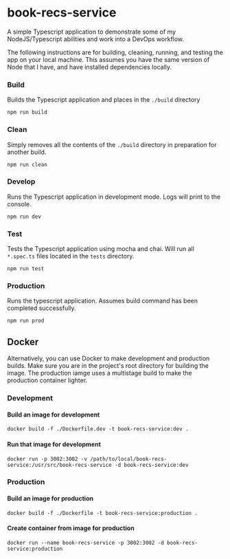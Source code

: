 # book-recs-service
A simple Typescript application to demonstrate some of my NodeJS/Typescript abilities and work into a DevOps workflow.

The following instructions are for building, cleaning, running, and testing the app on your local machine. This assumes you have the same version of Node that I have, and have installed dependencies locally.
### Build

Builds the Typescript application and places in the `./build` directory

`npm run build`

### Clean

Simply removes all the contents of the `./build` directory in preparation for another build.

`npm run clean`

### Develop

Runs the Typescript application in development mode. Logs will print to the console.

`npm run dev`

### Test

Tests the Typescript application using mocha and chai. Will run all `*.spec.ts` files located in the `tests` directory.

`npm run test`

### Production

Runs the typescript application. Assumes build command has been completed successfully.

`npm run prod`

## Docker

Alternatively, you can use Docker to make development and production builds. Make sure you are in the project's root directory for building the image. The production iamge uses a multistage build to make the production container lighter.

### Development

#### Build an image for development

`docker build -f ./Dockerfile.dev -t book-recs-service:dev .`

#### Run that image for development

`docker run -p 3002:3002 -v /path/to/local/book-recs-service:/usr/src/book-recs-service -d book-recs-service:dev`

### Production

#### Build an image for production

`docker build -f ./Dockerfile -t book-recs-service:production .`

#### Create container from image for production

`docker run --name book-recs-service -p 3002:3002 -d book-recs-service:production`